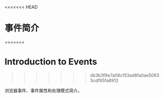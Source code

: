 <<<<<<< HEAD
# 事件简介
=======
# Introduction to Events
>>>>>>> db3b3f8e7a08c153ad8fa0ae50633cdf95fa8912

浏览器事件、事件属性和处理模式简介。
